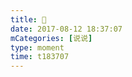 ```yaml
---
title: 🥃
date: 2017-08-12 18:37:07
mCategories: [说说]
type: moment
time: t183707
---
```


<div id="pics-20170812183707"></div>

<script src="/lib/moment/pics.js"></script>
<script>
var data = [
    {"link": "2017-08-12_000000.jpeg", "type": "shuoshuo"}
];
picsRender(data, "pics-20170812183707");
</script>
